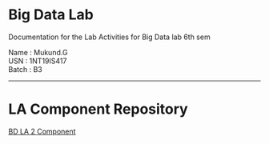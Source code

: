 # Big Data Lab 
Documentation for the Lab Activities for Big Data lab 6th sem

Name : Mukund.G   
USN : 1NT19IS417   
Batch : B3   

<hr/>

# LA Component Repository 
[BD LA 2 Component](https://github.com/1NT19IS417/BD-LA2)
